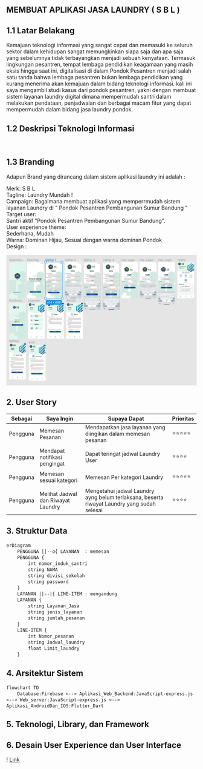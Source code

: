 ## MEMBUAT APLIKASI JASA LAUNDRY ( S B L ) <br>
## 1.1 Latar Belakang
  Kemajuan teknologi informasi yang sangat cepat dan memasuki ke seluruh sektor dalam kehidupan sangat memungkinkan siapa saja dan apa saja yang sebelumnya tidak terbayangkan menjadi sebuah kenyataan. 
  Termasuk lingkungan pesantren, tempat lembaga pendidikan keagamaan yang masih eksis hingga saat ini, digitalisasi di dalam Pondok Pesantren menjadi salah satu tanda bahwa lembaga pesantren bukan lembaga pendidikan yang kurang menerima akan kemajuan dalam bidang teknologi informasi. 
  kali ini saya mengambil studi kasus dari pondok pesantren, yakni dengan membuat sistem layanan laundry digital dimana mempermudah  santri dalam melakukan pendataan, penjadwalan dan berbagai macam fitur yang dapat mempermudah  dalam  bidang jasa laundry pondok. <br>
  
  ## 1.2 Deskripsi Teknologi Informasi
  
   <br>
  

  ## 1.3 Branding 
 Adapun Brand yang dirancang dalam sistem aplikasi laundry ini adalah : <br>

Merk: S B L <br>
Tagline: Laundry Mundah !<br>
Campaign: Bagaimana membuat aplikasi yang memperrmudah sistem layanan Laundry di " Pondok Pesantren Pembangunan Sumur Bandung "<br>
Target user:<br>
Santri aktif "Pondok Pesantren Pembangunan Sumur Bandung".<br>
User experience theme:<br>
Sederhana,
Mudah<br>
Warna: Dominan Hijau, Sesuai dengan warna dominan Pondok <br>
Design : <br>


![Deskripsi Gambar](design.png)


  ## 2. User Story
  Sebagai | Saya Ingin | Supaya Dapat | Prioritas
---|---|---|---
Pengguna | Memesan Pesanan | Mendapatkan jasa layanan yang diingikan dalam memesan pesanan | ⭐⭐⭐⭐⭐
| | |
Pengguna | Mendapat notifikasi pengingat | Dapat teringat jadwal Laundry User | ⭐⭐⭐⭐
| | |
Pengguna | Memesan sesuai kategori | Memesan Per kategori Laundry | ⭐⭐⭐⭐⭐
| | |
Pengguna | Melihat Jadwal dan Riwayat Laundry | Mengetahui jadwal Laundry ayng belum terlaksana, beserta riwayat Laundry yang sudah selesai | ⭐⭐⭐⭐

## 3. Struktur Data
```mermaid
erDiagram
    PENGGUNA ||--o{ LAYANAN  : memesan
    PENGGUNA {
        int nomor_induk_santri
        string NAMA
        string divisi_sekolah
        string password
    }
    LAYANAN ||--|{ LINE-ITEM : mengandung
    LAYANAN {
        string Layanan_Jasa
        string jenis_layanan
        string jumlah_pesanan
    }
    LINE-ITEM {
        int Nomor_pesanan
        string Jadwal_laundry
        float Limit_laundry
    }
```
## 4. Arsitektur Sistem
```mermaid
flowchart TD
    Database:Firebase <--> Aplikasi_Web_Backend:JavaScript-express.js <--> Web_server:JavaScript-express.js <--> Aplikasi_AndroidDan_IOS:Flutter_Dart
```
## 5. Teknologi, Library, dan Framework

## 6. Desain User Experience dan User Interface
! [Link](https://www.figma.com/proto/fyEcP3JXW92TcKZXS8RXFH/SB-Laundry?page-id=0%3A1&type=design&node-id=34-37&t=IFAAdm7krjaNnifP-1&scaling=scale-down&starting-point-node-id=0%3A3&mode=design)

